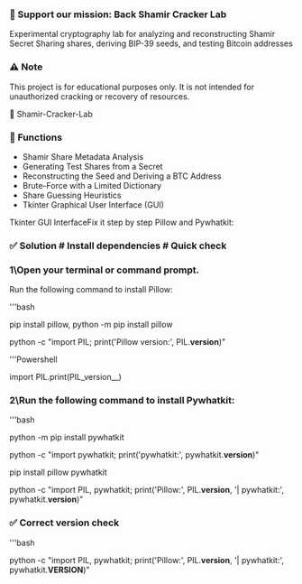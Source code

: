 ### 💚 Support our mission: Back Shamir Cracker Lab

Experimental cryptography lab for analyzing and reconstructing Shamir Secret Sharing shares, 
deriving BIP-39 seeds, and testing Bitcoin addresses

### ⚠️ Note

This project is for educational purposes only. It is not intended for unauthorized cracking or recovery of resources.

🔐 Shamir-Cracker-Lab


### 🧠 Functions

- Shamir Share Metadata Analysis
- Generating Test Shares from a Secret
- Reconstructing the Seed and Deriving a BTC Address
- Brute-Force with a Limited Dictionary
- Share Guessing Heuristics
- Tkinter Graphical User Interface (GUI)

Tkinter GUI InterfaceFix it step by step Pillow and Pywhatkit:

### ✅ Solution # Install dependencies # Quick check

### 1\Open your terminal or command prompt.
Run the following command to install Pillow:

'''bash

pip install pillow, python -m pip install pillow

python -c "import PIL; print('Pillow version:', PIL.__version__)"

'''Powershell

import PIL.print(PIL_version__)

### 2\Run the following command to install Pywhatkit:

'''bash

python -m pip install pywhatkit

python -c "import pywhatkit; print('pywhatkit:', pywhatkit.__version__)"

pip install pillow pywhatkit

python -c "import PIL, pywhatkit; print('Pillow:', PIL.__version__, '| pywhatkit:', pywhatkit.__version__)"

### ✅ Correct version check

'''bash

python -c "import PIL, pywhatkit; print('Pillow:', PIL.__version__, '| pywhatkit:', pywhatkit.__VERSION__)"





